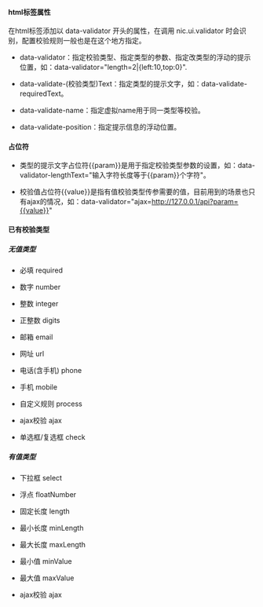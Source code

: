 #### html标签属性 ####

在html标签添加以 data-validator 开头的属性，在调用 nic.ui.validator 时会识别，配置校验规则一般也是在这个地方指定。

- data-validator：指定校验类型、指定类型的参数、指定改类型的浮动的提示位置，如：data-validator="length=2|{left:10,top:0}".

- data-validate-(校验类型)Text：指定类型的提示文字，如：data-validate-requiredText。

- data-validate-name：指定虚拟name用于同一类型等校验。

- data-validate-position：指定提示信息的浮动位置。

#### 占位符 ####

- 类型的提示文字占位符{{param}}是用于指定校验类型参数的设置，如：data-validator-lengthText="输入字符长度等于{{param}}个字符"。

- 校验值占位符{{value}}是指有值校验类型传参需要的值，目前用到的场景也只有ajax的情况，如：data-validator="ajax=http://127.0.0.1/api?param={{value}}"

#### 已有校验类型

##### 无值类型

- 必填 required

- 数字 number

- 整数 integer

- 正整数 digits

- 邮箱 email

- 网址 url

- 电话(含手机) phone

- 手机 mobile

- 自定义规则 process

- ajax校验 ajax

- 单选框/复选框 check

##### 有值类型

- 下拉框 select

- 浮点 floatNumber

- 固定长度 length

- 最小长度 minLength

- 最大长度 maxLength

- 最小值 minValue

- 最大值 maxValue

- ajax校验 ajax
